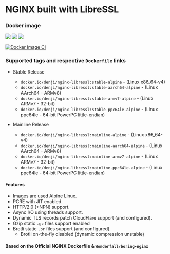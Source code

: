 # **NGINX** built with **LibreSSL**

### Docker image

[![](https://img.shields.io/docker/automated/denji/nginx-libressl.svg)](https://hub.docker.com/r/denji/nginx-libressl/builds/) [![](https://img.shields.io/docker/pulls/denji/nginx-libressl.svg)](https://hub.docker.com/r/denji/nginx-libressl/) [![](https://img.shields.io/docker/stars/denji/nginx-libressl.svg)](https://hub.docker.com/r/denji/nginx-libressl/)

[![Docker Image CI](https://github.com/nginx-modules/docker-nginx-libressl/actions/workflows/docker-image.yml/badge.svg)](https://github.com/nginx-modules/docker-nginx-libressl/actions/workflows/docker-image.yml)

### Supported tags and respective `Dockerfile` links

* Stable Release
  - `docker.io/denji/nginx-libressl:stable-alpine` - (Linux x86_64-v4)
  - `docker.io/denji/nginx-libressl:stable-aarch64-alpine` - (Linux AArch64 - ARMv8)
  - `docker.io/denji/nginx-libressl:stable-armv7-alpine` - (Linux ARMv7 - 32-bit)
  - `docker.io/denji/nginx-libressl:stable-ppc64le-alpine` - (Linux ppc64le - 64-bit PowerPC little-endian)

* Mainline Release
  - `docker.io/denji/nginx-libressl:mainline-alpine` - (Linux x86_64-v4)
  - `docker.io/denji/nginx-libressl:mainline-aarch64-alpine` - (Linux AArch64 - ARMv8)
  - `docker.io/denji/nginx-libressl:mainline-armv7-alpine` - (Linux ARMv7 - 32-bit)
  - `docker.io/denji/nginx-libressl:mainline-ppc64le-alpine` - (Linux ppc64le - 64-bit PowerPC little-endian)

#### Features

- Images are used Alpine Linux.
- PCRE with JIT enabled.
- HTTP/2.0 (+NPN) support.
- Async I/O using threads support.
- Dynamic TLS records patch CloudFlare support (and configured).
- Gzip static `.gz` files support enabled
- Brotli static `.br` files support (and configured).
  - Brotli on-the-fly disabled (dynamic compression unstable)

#### Based on the Official NGINX Dockerfile & `Wonderfall/boring-nginx`
